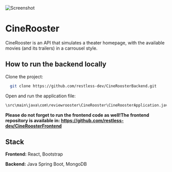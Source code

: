 ![Screenshot](/cineroosterhome.png?raw=true "Screenshot")

# CineRooster

CineRooster is an API that simulates a theater homepage, with the available movies (and its trailers) in a carrousel style.

## How to run the backend locally

Clone the project:
```bash
  git clone https://github.com/restless-dev/CineRoosterBackend.git
```

Open and run the application file:
```bash
\src\main\java\com\reviewrooster\CineRooster\CineRoosterApplication.java
```

**Please do not forget to run the frontend code as well!The frontend repository is available in: https://github.com/restless-dev/CineRoosterFrontend**

## Stack

**Frontend:** React, Bootstrap

**Backend:** Java Spring Boot, MongoDB
